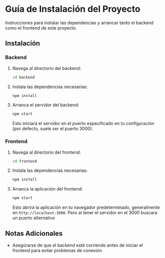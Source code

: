 # Guía de Instalación del Proyecto

Instrucciones para instalar las dependencias y arrancar tanto el backend como el frontend de este proyecto.

## Instalación

### Backend

1. Navega al directorio del backend:

   ```bash
   cd backend
   ```

2. Instala las dependencias necesarias:

   ```bash
   npm install
   ```

3. Arranca el servidor del backend:

   ```bash
   npm start
   ```

   Esto iniciará el servidor en el puerto especificado en tu configuración (por defecto, suele ser el puerto 3000).

### Frontend

1. Navega al directorio del frontend:

   ```bash
   cd frontend
   ```

2. Instala las dependencias necesarias:

   ```bash
   npm install
   ```

3. Arranca la aplicación del frontend:

   ```bash
   npm start
   ```

   Esto abrirá la aplicación en tu navegador predeterminado, generalmente en `http://localhost:3000`. Pero al tener el servidor en el 3000 buscara un puerto alternativo 

## Notas Adicionales

- Asegúrarse de que el backend esté corriendo antes de iniciar el frontend para evitar problemas de conexión
